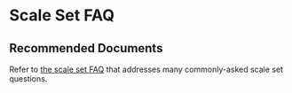 <properties
    pageTitle="Scale set FAQ"
    description="Scale set FAQ"
    service="microsoft.compute"
    resource="virtualmachinescalesets"
    authors="scottAzure"
    ms.author="scotro"
    displayOrder="7"
    selfHelpType="resource"
    supportTopicIds=""
    productPesIds=""
    resourceTags=""
    cloudEnvironments="public, fairfax, usnat, ussec"
    articleId="7544554e-01d8-462d-9e24-d53e2c700ec2"
	ownershipId="Compute_VirtualMachines"
/>

# Scale Set FAQ

## **Recommended Documents**

Refer to [the scale set FAQ](https://docs.microsoft.com/azure/virtual-machine-scale-sets/virtual-machine-scale-sets-faq) that addresses many commonly-asked scale set questions.

